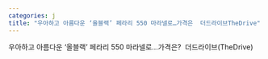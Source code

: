 ```yaml
---
categories: j
title: "우아하고 아름다운 ‘올블랙’ 페라리 550 마라넬로…가격은  더드라이브TheDrive"
---
```

우아하고 아름다운 ‘올블랙’ 페라리 550 마라넬로…가격은?&nbsp;&nbsp;더드라이브(TheDrive)